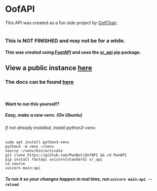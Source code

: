 # OofAPI

This API was created as a fun side project by [OofChair](https://github.com/OofChair). <br><br> 
### This is **NOT FINISHED** and may not be for a while.

#### This was created using [FastAPI](https://fastapi.tiangolo.com) and uses the [sr_api](https://pypi.org/project/sr_api) pip package.

## View a public instance [here](https://api.pwnbot.xyz)
### The docs can be found [here](https://api.pwnbot.xyz/redoc)
<br>

#### Want to run this yourself?

##### Easy, make a new venv. (On Ubuntu)
###### If not already installed, install python3-venv.
`sudo apt install python3-venv`<br>
`python3 -m venv ~/venv` <br>
`source ~/venv/bin/activate`<br>
`git clone https://github.com/PwnBot/OofAPI && cd PwnAPI`<br>
`pip install fastapi uvicorn[standard] sr_api`<br>
`cd source`<br>
`uvicorn main:api` <br>
##### To run it so your changes happen in real time, run `uvicorn main:api --reload`.

